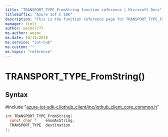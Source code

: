 ```yaml
---                             
title: "TRANSPORT_TYPE_FromString function reference | Microsoft Docs" 
titleSuffix: "Azure IoT C SDK"            
description: "This is the function reference page for TRANSPORT_TYPE_FromString() in the Azure IoT C SDK. This SDK is used with Azure IoT Hub and Azure IoT Hub Device Provisioning Service"            
manager: timlt                 
author: wesmc7777              
ms.author: wesmc               
ms.date: 10/11/2018                    
ms.service: "iot-hub"             
ms.custom: ""                
ms.topic: "reference"        
---                            
```


# TRANSPORT_TYPE_FromString()

## Syntax

\#include "[azure-iot-sdk-c/iothub_client/inc/iothub_client_core_common.h](../iothub-client-core-common-h.md)"  
```C
int TRANSPORT_TYPE_FromString(
  const char *    enumAsString,
  TRANSPORT_TYPE  destination
);
```

